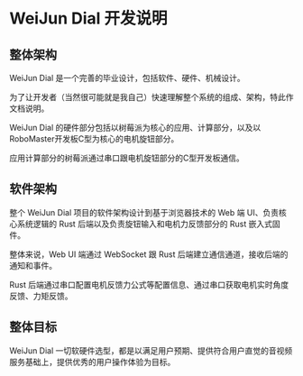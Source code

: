 # WeiJun Dial 开发说明

## 整体架构

WeiJun Dial 是一个完善的毕业设计，包括软件、硬件、机械设计。

为了让开发者（当然很可能就是我自己）快速理解整个系统的组成、架构，特此作文档说明。

WeiJun Dial 的硬件部分包括以树莓派为核心的应用、计算部分，以及以 RoboMaster开发板C型为核心的电机旋钮部分。

应用计算部分的树莓派通过串口跟电机旋钮部分的C型开发板通信。

## 软件架构

整个 WeiJun Dial 项目的软件架构设计到基于浏览器技术的 Web 端 UI、负责核心系统逻辑的 Rust 后端以及负责旋钮输入和电机力反馈部分的 Rust 嵌入式固件。

整体来说，Web UI 端通过 WebSocket 跟 Rust 后端建立通信通道，接收后端的通知和事件。

Rust 后端通过串口配置电机反馈力公式等配置信息、通过串口获取电机实时角度反馈、力矩反馈。

## 整体目标

WeiJun Dial 一切软硬件选型，都是以满足用户预期、提供符合用户直觉的音视频服务基础上，提供优秀的用户操作体验为目标。
